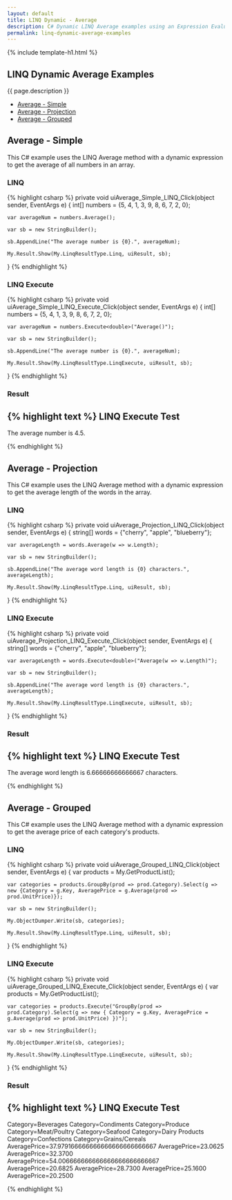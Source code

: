 ```yaml
---
layout: default
title: LINQ Dynamic - Average
description: C# Dynamic LINQ Average examples using an Expression Evaluator.
permalink: linq-dynamic-average-examples
---
```


{% include template-h1.html %}

## LINQ Dynamic Average Examples
{{ page.description }}

- [Average - Simple](#average---simple)
- [Average - Projection](#average---projection)
- [Average - Grouped](#average---grouped)

## Average - Simple
This C# example uses the LINQ Average method with a dynamic expression to get the average of all numbers in an array.

### LINQ
{% highlight csharp %}
private void uiAverage_Simple_LINQ_Click(object sender, EventArgs e)
{
	int[] numbers = {5, 4, 1, 3, 9, 8, 6, 7, 2, 0};

	var averageNum = numbers.Average();

	var sb = new StringBuilder();

	sb.AppendLine("The average number is {0}.", averageNum);

	My.Result.Show(My.LinqResultType.Linq, uiResult, sb);
}
{% endhighlight %}

### LINQ Execute
{% highlight csharp %}
private void uiAverage_Simple_LINQ_Execute_Click(object sender, EventArgs e)
{
	int[] numbers = {5, 4, 1, 3, 9, 8, 6, 7, 2, 0};

	var averageNum = numbers.Execute<double>("Average()");

	var sb = new StringBuilder();

	sb.AppendLine("The average number is {0}.", averageNum);

	My.Result.Show(My.LinqResultType.LinqExecute, uiResult, sb);
}
{% endhighlight %}

### Result
{% highlight text %}
LINQ Execute Test
------------------------------
The average number is 4.5.

{% endhighlight %}

## Average - Projection
This C# example uses the LINQ Average method with a dynamic expression to get the average length of the words in the array.

### LINQ
{% highlight csharp %}
private void uiAverage_Projection_LINQ_Click(object sender, EventArgs e)
{
	string[] words = {"cherry", "apple", "blueberry"};

	var averageLength = words.Average(w => w.Length);

	var sb = new StringBuilder();

	sb.AppendLine("The average word length is {0} characters.", averageLength);

	My.Result.Show(My.LinqResultType.Linq, uiResult, sb);
}
{% endhighlight %}

### LINQ Execute
{% highlight csharp %}
private void uiAverage_Projection_LINQ_Execute_Click(object sender, EventArgs e)
{
	string[] words = {"cherry", "apple", "blueberry"};

	var averageLength = words.Execute<double>("Average(w => w.Length)");

	var sb = new StringBuilder();

	sb.AppendLine("The average word length is {0} characters.", averageLength);

	My.Result.Show(My.LinqResultType.LinqExecute, uiResult, sb);
}
{% endhighlight %}

### Result
{% highlight text %}
LINQ Execute Test
------------------------------
The average word length is 6.66666666666667 characters.

{% endhighlight %}

## Average - Grouped
This C# example uses the LINQ Average method with a dynamic expression to get the average price of each category's products.

### LINQ
{% highlight csharp %}
private void uiAverage_Grouped_LINQ_Click(object sender, EventArgs e)
{
	var products = My.GetProductList();

	var categories = products.GroupBy(prod => prod.Category).Select(g => new {Category = g.Key, AveragePrice = g.Average(prod => prod.UnitPrice)});

	var sb = new StringBuilder();

	My.ObjectDumper.Write(sb, categories);

	My.Result.Show(My.LinqResultType.Linq, uiResult, sb);
}
{% endhighlight %}


### LINQ Execute
{% highlight csharp %}
private void uiAverage_Grouped_LINQ_Execute_Click(object sender, EventArgs e)
{
	var products = My.GetProductList();

	var categories = products.Execute("GroupBy(prod => prod.Category).Select(g => new { Category = g.Key, AveragePrice = g.Average(prod => prod.UnitPrice) })");

	var sb = new StringBuilder();

	My.ObjectDumper.Write(sb, categories);

	My.Result.Show(My.LinqResultType.LinqExecute, uiResult, sb);
}
{% endhighlight %}

### Result
{% highlight text %}
LINQ Execute Test
------------------------------
Category=Beverages 
Category=Condiments 
Category=Produce 
Category=Meat/Poultry 
Category=Seafood 
Category=Dairy Products 
Category=Confections 
Category=Grains/Cereals	AveragePrice=37.979166666666666666666666667 
AveragePrice=23.0625 
AveragePrice=32.3700 
AveragePrice=54.006666666666666666666666667 
AveragePrice=20.6825 
AveragePrice=28.7300 
AveragePrice=25.1600 
AveragePrice=20.2500

{% endhighlight %}
